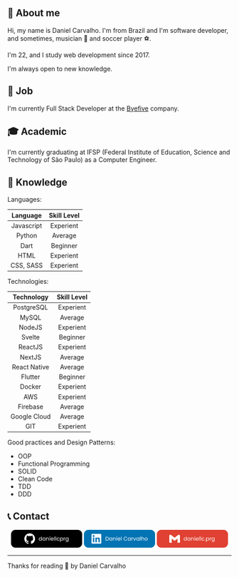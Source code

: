<h2>📖 About me</h2>

Hi, my name is Daniel Carvalho. I'm from Brazil and I'm software developer, and sometimes, musician 🎵 and soccer player ⚽.

I'm 22, and I study web development since 2017.

I'm always open to new knowledge.

<h2>💼 Job</h2>

I'm currently Full Stack Developer at the [Byefive](https://byefive.com.br/) company.

<h2>🎓 Academic</h2>
I'm currently graduating at IFSP (Federal Institute of Education, Science and Technology of São Paulo) as a Computer Engineer.

<h2>🧠 Knowledge</h2>

Languages:

| Language     | Skill Level |
| :----------: | :---------: |
| Javascript   | Experient   |
| Python       | Average     |
| Dart         | Beginner    |
| HTML         | Experient   | 
| CSS, SASS    | Experient   |

Technologies:

| Technology   | Skill Level |
| :----------: | :---------: |
| PostgreSQL   | Experient   |
| MySQL        | Average     |
| NodeJS       | Experient   |
| Svelte       | Beginner    |
| ReactJS      | Experient   |
| NextJS       | Average     |
| React Native | Average     |
| Flutter      | Beginner    |
| Docker       | Experient   |
| AWS          | Experient   |
| Firebase     | Average     |
| Google Cloud | Average     |
| GIT          | Experient   |

Good practices and Design Patterns:

- OOP
- Functional Programming
- SOLID
- Clean Code
- TDD
- DDD


<h2>📞 Contact</h2>
<p align="center">
    <a href="https://github.com/daniellcprg"><img src="Github.png" alt="GitHub"/></a>
    <a href="https://www.linkedin.com/in/daniellcprg"><img src="Linkedin.png" alt="Linkedin"/></a>
    <a href="mailto:daniellc.prg@gmail.com"><img src="Email.png" alt="Email"/></a>
</p>

------------
Thanks for reading 🧡 by Daniel Carvalho
